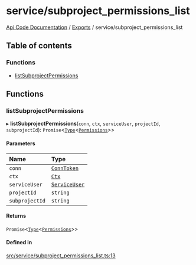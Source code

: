 # service/subproject\_permissions\_list
 
[Api Code Documentation](../README.md) / [Exports](../modules.md) / service/subproject\_permissions\_list

## Table of contents

### Functions

- [listSubprojectPermissions](service_subproject_permissions_list.md#listsubprojectpermissions)

## Functions

### listSubprojectPermissions

▸ **listSubprojectPermissions**(`conn`, `ctx`, `serviceUser`, `projectId`, `subprojectId`): `Promise`<[`Type`](result.md#type)<[`Permissions`](service_domain_permissions.md#permissions)\>\>

#### Parameters

| Name | Type |
| :------ | :------ |
| `conn` | [`ConnToken`](service_conn.md#conntoken) |
| `ctx` | [`Ctx`](../interfaces/lib_ctx.Ctx.md) |
| `serviceUser` | [`ServiceUser`](../interfaces/service_domain_organization_service_user.ServiceUser.md) |
| `projectId` | `string` |
| `subprojectId` | `string` |

#### Returns

`Promise`<[`Type`](result.md#type)<[`Permissions`](service_domain_permissions.md#permissions)\>\>

#### Defined in

[src/service/subproject_permissions_list.ts:13](https://github.com/openkfw/TruBudget/blob/95e6f8a/api/src/service/subproject_permissions_list.ts#L13)
